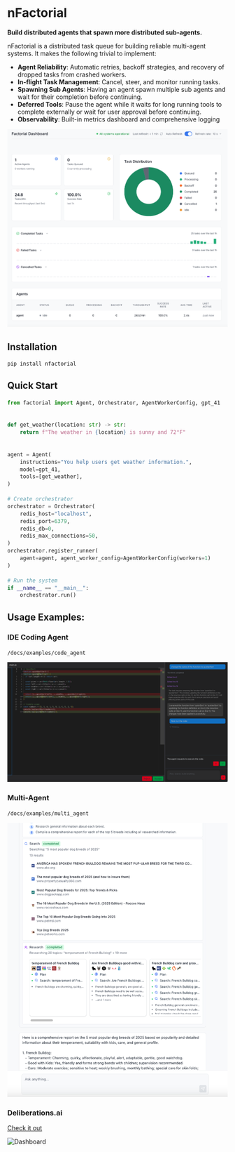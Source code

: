 # nFactorial

**Build distributed agents that spawn more distributed sub-agents.**

nFactorial is a distributed task queue for building reliable multi-agent systems. It makes the following trivial to implement:

* **Agent Reliability**: Automatic retries, backoff strategies, and recovery of dropped tasks from crashed workers.
* **In-flight Task Management**: Cancel, steer, and monitor running tasks. 
* **Spawning Sub Agents**: Having an agent spawn multiple sub agents and wait for their completion before continuing.
* **Deferred Tools**: Pause the agent while it waits for long running tools to complete externally or wait for user approval before continuing.
* **Observability**: Built-in metrics dashboard and comprehensive logging

![Dashboard](https://raw.githubusercontent.com/ricardo-agz/nfactorial/main/docs/static/img/dashboard.png)


## Installation

```bash
pip install nfactorial
```

## Quick Start

```python
from factorial import Agent, Orchestrator, AgentWorkerConfig, gpt_41


def get_weather(location: str) -> str:
    return f"The weather in {location} is sunny and 72°F"


agent = Agent(
    instructions="You help users get weather information.",
    model=gpt_41,
    tools=[get_weather],
)

# Create orchestrator
orchestrator = Orchestrator(
    redis_host="localhost",
    redis_port=6379,
    redis_db=0,
    redis_max_connections=50,
)
orchestrator.register_runner(
    agent=agent, agent_worker_config=AgentWorkerConfig(workers=1)
)

# Run the system
if __name__ == "__main__":
    orchestrator.run()

```


## Usage Examples:

### IDE Coding Agent

`/docs/examples/code_agent`

![Dashboard](https://raw.githubusercontent.com/ricardo-agz/nfactorial/main/docs/static/img/code-agent.png)

### Multi-Agent

`/docs/examples/multi_agent`

![Dashboard](https://raw.githubusercontent.com/ricardo-agz/nfactorial/main/docs/static/img/multi-agent.png)

### Deliberations.ai
[Check it out](https://www.deliberations.ai/)

![Dashboard](https://raw.githubusercontent.com/ricardo-agz/nfactorial/main/docs/static/img/deliberations-demo-small.png)